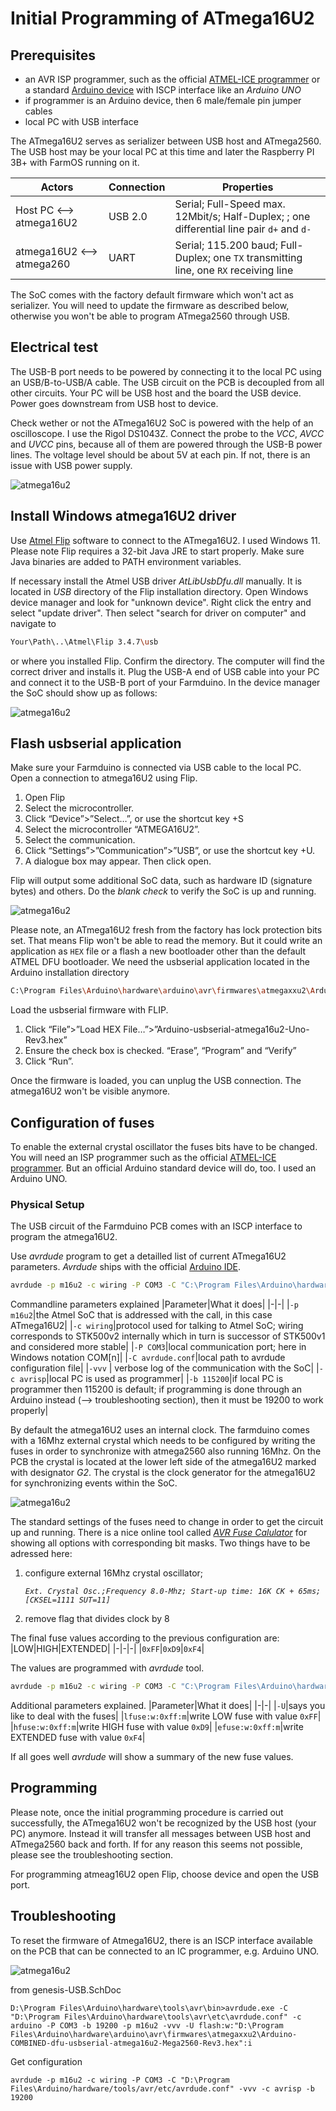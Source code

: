 # Initial Programming of ATmega16U2

## Prerequisites
* an AVR ISP programmer, such as the official  [ATMEL-ICE programmer](https://www.microchip.com/en-us/development-tool/atatmel-ice) or a standard [Arduino device](https://www.arduino.cc/en/Main/Products) with ISCP interface like an *Arduino UNO*
* if programmer is an Arduino device, then 6 male/female pin jumper cables
* local PC with USB interface

The ATmega16U2 serves as serializer between USB host and ATmega2560. The USB host may be your local PC at this time and later the Raspberry PI 3B+ with FarmOS running on it. 

|Actors |Connection|Properties|
|-|-|-|
|Host PC <--> atmega16U2|USB 2.0|Serial; Full-Speed max. 12Mbit/s; Half-Duplex; ; one differential line pair ```d+``` and ```d-```|
|atmega16U2 <--> atmega260|UART|Serial;  115.200 baud; Full-Duplex; one ```TX``` transmitting line, one ```RX``` receiving line

The SoC comes with the factory default firmware which won't act as serializer. You will need to update the firmware as described below, otherwise you won't be able to program ATmega2560 through USB.

## Electrical test
The USB-B port needs to be powered by connecting it to the local PC using an USB/B-to-USB/A cable. The USB circuit on the PCB is decoupled from all other circuits. Your PC will be USB host and the board the USB device. Power goes downstream from USB host to device.

Check wether or not the ATmega16U2 SoC is powered with the help of an oscilloscope. I use the Rigol DS1043Z. Connect the probe to the *VCC*, *AVCC* and *UVCC* pins, because all of them are powered through the USB-B power lines. The voltage level should be about 5V at each pin. If not, there is an issue with USB power supply.

![atmega16u2](/guides/atmega16u2/atmega16u2.png)

## Install Windows atmega16U2 driver
Use [Atmel Flip](https://www.microchip.com/en-us/development-tool/flip) software to connect to the ATmega16U2. I used Windows 11. Please note Flip requires a 32-bit Java JRE to start properly. Make sure Java binaries are added to PATH environment variables. 

If necessary install the Atmel USB driver *AtLibUsbDfu.dll* manually. It is located in *USB* directory of the Flip installation directory. Open Windows device manager and look for "unknown device". Right click the entry and select "update driver". Then select "search for driver on computer" and navigate to 

```bash
Your\Path\..\Atmel\Flip 3.4.7\usb
```

or where you installed Flip. Confirm the directory. The computer will find the correct driver and installs it. Plug the USB-A end of USB cable into your PC and connect it to the USB-B port of your Farmduino. In the device manager the SoC should show up as follows:

![atmega16u2](/guides/atmega16u2/device-manager.png)

## Flash usbserial application

Make sure your Farmduino is connected via USB cable to the local PC. Open a connection to atmega16U2 using Flip.

1. Open Flip
2. Select the microcontroller. 
3. Click “Device”>”Select…”, or use the shortcut key <Ctrl>+S
4. Select the microcontroller “ATMEGA16U2”.
5. Select the communication. 
6. Click “Settings”>”Communication”>”USB”, or use the shortcut key <Ctrl>+U.
7. A dialogue box may appear. Then click open. 

Flip will output some additional SoC data, such as hardware ID (signature bytes) and others. Do the *blank check* to verify the SoC is up and running.

![atmega16u2](/guides/atmega16u2/flip.png)

Please note, an ATmega16U2 fresh from the factory has lock protection bits set. That means Flip won't be able to read the memory. But it could write an application as `HEX` file or a flash a new bootloader other than the default ATMEL DFU bootloader. We need the usbserial application located in the Arduino installation directory

```bash
C:\Program Files\Arduino\hardware\arduino\avr\firmwares\atmegaxxu2\Arduino-usbserial-atmega16u2-Mega2560-Rev3.hex
```
Load the usbserial firmware with FLIP. 

1. Click “File”>”Load HEX File…”>”Arduino-usbserial-atmega16u2-Uno-Rev3.hex”
2. Ensure the check box is checked. “Erase”, “Program” and “Verify”
3. Click “Run”.

Once the firmware is loaded, you can unplug the USB connection. The atmega16U2 won't be visible anymore.

## Configuration of fuses

To enable the external crystal oscillator the fuses bits have to be changed. You will need an ISP programmer such as the official [ATMEL-ICE programmer](https://www.microchip.com/en-us/development-tool/atatmel-ice). But an official Arduino standard device will do, too. I used an Arduino UNO.

### Physical Setup

The USB circuit of the Farmduino PCB comes with an ISCP interface to program the atmega16U2.

Use *avrdude* program to get a detailled list of current ATmega16U2 parameters. *Avrdude* ships with the official [Arduino IDE](https://www.arduino.cc/en/software). 

```bash
avrdude -p m16u2 -c wiring -P COM3 -C "C:\Program Files\Arduino\hardware\tools\avr\etc\avrdude.conf" -vvv -c avrisp -b 115200
```

Commandline parameters explained
|Parameter|What it does|
|-|-|
|`-p m16u2`|the Atmel SoC that is addressed with the call, in this case ATmega16U2|
|`-c wiring`|protocol used for talking to Atmel SoC; wiring corresponds to STK500v2 internally which in turn is successor of STK500v1 and considered more stable|
|`-P COM3`|local communication port; here in Windows notation COM[n]|
|`-C avrdude.conf`|local path to avrdude configuration file|
|`-vvv` | verbose log of the communication with the SoC|
|`-c avrisp`|local PC is used as programmer|
|`-b 115200`|if local PC is programmer then 115200 is default; if programming is done through an Arduino instead (--> troubleshooting section), then it must be 19200 to work properly|

By default the atmega16U2 uses an internal clock. The farmduino comes with a 16Mhz external crystal which needs to be configured by writing the fuses in order to synchronize with atmega2560 also running 16Mhz. On the PCB the crystal is located at the lower left side of the atmega16U2 marked with designator *G2*. The crystal is the clock generator for the atmega16U2 for synchronizing events within the SoC.

![atmega16u2](/guides/atmega16u2/crystal.png)

The standard settings of the fuses need to change in order to get the circuit up and running. There is a nice online tool called [*AVR Fuse Calulator*](https://www.microchip.com/en-us/development-tool/flip) for showing all options with corresponding bit masks. Two things have to be adressed here:
1. configure external 16Mhz crystal oscillator; 
  
    *`Ext. Crystal Osc.;Frequency 8.0-Mhz; Start-up time: 16K CK + 65ms; [CKSEL=1111 SUT=11]`*

2. remove flag that divides clock by 8

The final fuse values according to the previous configuration are:
|LOW|HIGH|EXTENDED|
|-|-|-|
|`0xFF`|`0xD9`|`0xF4`|

The values are programmed with *avrdude* tool.

```bash
avrdude -p m16u2 -c wiring -P COM3 -C "C:\Program Files\Arduino\hardware\tools\avr\etc\avrdude.conf" -vvv -c avrisp -U lfuse:w:0xff:m -U hfuse:w:0xd9:m -U efuse:w:0xf4:m
```

Additional parameters explained.
|Parameter|What it does|
|-|-|
|`-U`|says you like to deal with the fuses|
|`lfuse:w:0xff:m`|write LOW fuse with value `0xFF`|
|`hfuse:w:0xff:m`|write HIGH fuse with value `0xD9`|
|`efuse:w:0xff:m`|write EXTENDED fuse with value `0xF4`|

If all goes well *avrdude* will show a summary of the new fuse values.

## Programming
Please note, once the initial programming procedure is carried out successfully, the ATmega16U2 won't be recognized by the USB host (your PC) anymore. Instead it will transfer all messages between USB host and ATmega2560 back and forth. If for any reason this seems not possible, please see the troubleshooting section.

For programming atmeag16U2 open Flip, choose device and open the USB port. 

## Troubleshooting
To reset the firmware of Atmega16U2, there is an ISCP interface available on the PCB that can be connected to an IC programmer, e.g. Arduino UNO.

![atmega16u2](/guides/atmega16u2/iscp-atmega16U2.png)

from genesis-USB.SchDoc

    D:\Program Files\Arduino\hardware\tools\avr\bin>avrdude.exe -C "D:\Program Files\Arduino\hardware\tools\avr\etc\avrdude.conf" -c arduino -P COM3 -b 19200 -p m16u2 -vvv -U flash:w:"D:\Program Files\Arduino\hardware\arduino\avr\firmwares\atmegaxxu2\Arduino-COMBINED-dfu-usbserial-atmega16u2-Mega2560-Rev3.hex":i

Get configuration

    avrdude -p m16u2 -c wiring -P COM3 -C "D:\Program Files\Arduino/hardware/tools/avr/etc/avrdude.conf" -vvv -c avrisp -b 19200